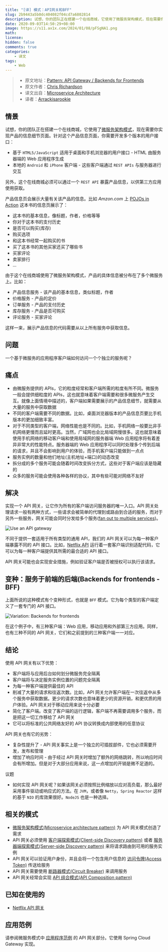 ```yaml
---
title: "[译] 模式：API网关和BFF"
slug: 2b9443a5b0dc404082f04cd7a6802814
description: 试想，你的团队正在搭建一个在线商城，它使用了微服务架构模式，现在需要你实现产品的信息细节页面。针对这个产品信息页面，你需要开发多个版本的用户接口：
date: 2020-09-03T14:50:29+08:00
image: https://s11.ax1x.com/2024/01/08/pFSgNA1.png
math: 
license: 
hidden: false
comments: true
categories:
    - 译文
tags:
    - Web
---
```


> - 原文地址：[Pattern: API Gateway / Backends for Frontends](https://microservices.io/patterns/apigateway.html)
> - 原文作者：[Chris Richardson](https://microservices.io/about.html)
> - 译文出自：[Microservice Architecture](https://microservices.io/)
> - 译者：[Arrackisarookie](https://github.com/Arrackisarookie)

## 情景

试想，你的团队正在搭建一个在线商城，它使用了[微服务架构模式](https://microservices.io/patterns/microservices.html)，现在需要你实现产品的信息细节页面。针对这个产品信息页面，你需要开发多个版本的用户接口：

+ 基于 `HTML5/JavaScript` 适用于桌面和手机浏览器的用户接口 - HTML 由服务器端的 Web 应用程序生成
+ 本地的 `Android` 和 `iPhone` 客户端 - 这些客户端通过 `REST APIs` 与服务器进行交互

另外，这个在线商城必须可以通过一个 `REST API` 暴露产品信息，以供第三方应用使用获取。

产品信息页会展示大量有关该产品的信息。比如 _Amzon.com_ 上 [POJOs in Action](http://www.amazon.com/POJOs-Action-Developing-Applications-Lightweight/dp/1932394583) 这本书的信息页展示了：

+ 这本书的基本信息，像标题，作者，价格等等
+ 你对于这本书的支付历史
+ 是否可以购买(库存)
+ 购买选项
+ 和这本书经常一起购买的书
+ 买了这本书的其他买家还买了哪些书
+ 买家评论
+ 卖家排行
+ ...

由于这个在线商城使用了微服务架构模式，产品的具体信息被分布在了多个微服务上。比如：

+ 产品信息服务 - 该产品的基本信息，类似标题，作者
+ 价格服务 - 产品的定价
+ 订单服务 - 产品的支付历史
+ 库存服务 - 产品是否可购买
+ 评论服务 - 买家评论

这样一来，展示产品信息的代码需要从以上所有服务中获取信息。

## 问题

一个基于微服务的应用程序客户端如何访问一个个独立的服务呢？

## 痛点

+ 由微服务提供的 APIs，它的粒度经常和客户端所需的粒度有所不同。微服务一般会提供细粒度的 APIs，这也就意味着客户端需要和很多微服务产生交互。就像上面情境中描述的，客户端如果需要展示的产品信息细节，就需要从大量的服务中获取数据
+ 不同的客户端需要不同的数据。比如，桌面浏览器版本的产品信息页要比手机版本的更加细致丰富。
+ 对于不同类型的客户端，网络性能也是不同的。比如，手机网络一般要比非手机网络更慢而且延时更高。当然，广域网也会比局域网慢很多。这也就意味着使用手机网络的移动客户端和使用局域网的服务器端 Web 应用程序将有着差异非常大的性能特点。服务器端的 Web 应用程序可以同时处理多个传到后端的请求，并且不会影响到用户的体验，而手机客户端只能做到一点点
+ 服务实例的数量和他们地址(主机地址+端口)的动态改变
+ 拆分成的多个服务可能会随着时间改变拆分方式，这些对于客户端应该是隐藏的
+ 众多的服务可能会使用各种各样的协议，其中有些可能对网络不友好

## 解决

实现一个 API 网关，让它作为所有的客户端访问服务器的唯一入口。API 网关处理请求一般有两种方式，一些请求会被简单的代理到或路由到合适的服务，而对于另外一些服务，网关可能会同时分发给多个服务([fan out to multiple services](https://en.wikipedia.org/wiki/Fan-out_(software)))。

![Use an API gateway](https://microservices.io/i/apigateway.jpg)

不同于提供一套适用于所有类型的通用 API，我们的 API 网关可以为每一种客户端暴露不同的 API 接口。比如，[Netflix API]() 运行着一套客户端识别适配代码，它可以为每一种客户端提供其所需的最合适的 API 接口。

API 网关可能也会实现安全措施，例如验证客户端是否被授权可以执行该请求。

## 变种：服务于前端的后端(Backends for frontends - BFF)

上面所说的这种模式有个变种形式，也就是 `BFF` 模式。它为每个类型的客户端定义了一套专门的 API 接口。

![Variation: Backends for frontends](https://microservices.io/i/bffe.png)

在这个例子中，有三种客户端：Web 应用，移动应用和外部第三方应用。同样，也有三种不同的 API 网关，它们和之前提到的三种客户端一一对应。

## 结论

使用 API 网关有以下优势：

+ 客户端将与应用后台如何划分微服务完全隔离
+ 客户端将与决定服务实例位置的问题完全隔离
+ 为每一种客户端提供最佳的 API
+ 削减了大量的请求和往返次数。比如，API 网关允许客户端在一次往返中从多个服务中获取数据。更少的请求次数也意味着更少的资源开销，和更优质的用户体验。API 网关对于移动应用来说十分必要
+ 简化了客户端。改变了客户端的运行逻辑，客户端不再需要调用多个服务，而是把这一切工作移给了 API 网关
+ 它可以将标准的公共网络友好的 API 协议转换成内部使用的任意协议

API 网关也有它的劣势：

+ 复杂性提升了 - API 网关事实上是一个独立的可插拔部件，它也必须需要开发，发布和管理
+ 增加了响应时间 - 由于经过 API 网关时增加了额外的网络跳转，所以响应时间会有所增加。但是对于大部分应用来说，这一点增加的开销是微不足道的。

议题

+ 如何实现 API 网关呢？如果该网关必须按照比例缩放以应对高负载，那么最好采用事件驱动或响应式的方法。在 `JVM`，或者像 `Netty`，`Spring Reactor` 这样的基于 `NIO` 的库效果很好。`NodeJS` 也是一种选择。

## 相关的模式

+ [微服务架构模式(Microservice architecture pattern)](https://microservices.io/patterns/microservices.html) 为 API 网关模式创造了需求
+ API 网关必须使用 [客户端探索模式(Client-side Discovery pattern)](https://microservices.io/patterns/client-side-discovery.html) 或者 [服务器端探索模式(Server-side Discovery pattern)](https://microservices.io/patterns/server-side-discovery.html) 来将请求路由到可用的服务实例
+ API 网关可以验证用户身份，并且会将一个包含用户信息的 [访问令牌(Access Token)](https://microservices.io/patterns/security/access-token.html) 传送给服务
+ API 网关需要使用 [断路器模式(Circuit Breaker)](https://microservices.io/patterns/reliability/circuit-breaker.html) 来调用服务
+ API 网关经常会实现 [API 组合模式(API Composition pattern)](https://microservices.io/patterns/data/api-composition.html)

## 已知在使用的

+ [Netflix API 网关](http://techblog.netflix.com/2012/07/embracing-differences-inside-netflix.html)

## 应用范例

请参阅微服务模式中 [应用程序范例](https://github.com/microservice-patterns/ftgo-application) 的 API 网关部分。它使用 Spring Cloud Gateway 实现。
